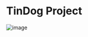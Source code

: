 # TinDog Project





![image](https://github.com/Akchhya/Webdev-Projects/assets/143519796/545c9c01-e4ac-44e8-9a9e-4e75cf899c8e)
